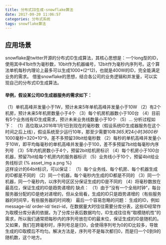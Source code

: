 ```yaml
---
title: 分布式ID生成-snowflake算法
date: 2017-09-20 11:06:57
categories: 分布式系统
tags: snowflake算法
---
```

## 应用场景
snowflake是twitter开源的分布式ID生成算法，其核心思想是：一个long型的ID，使用其中41bit作为毫秒数，10bit作为机器编号，12bit作为毫秒内序列号。这个算法单机每秒内理论上最多可以生成1000*(2^12)，也就是400W的ID，完全能满足业务的需求。
借鉴snowflake的思想，结合各公司的业务逻辑和并发量，可以实现自己的分布式ID生成算法。
#### 举例，假设某公司ID生成器服务的需求如下：
（1）单机高峰并发量小于1W，预计未来5年单机高峰并发量小于10W
（2）有2个机房，预计未来5年机房数量小于4个
（3）每个机房机器数小于100台
（4）目前有5个业务线有ID生成需求，预计未来业务线数量小于10个
（5）…
分析过程如下：
（1）高位取从2016年1月1日到现在的毫秒数（假设系统ID生成器服务在这个时间之后上线），假设系统至少运行10年，那至少需要10年*365天*24小时*3600秒*1000毫秒=320*10^9，差不多预留39bit给毫秒数
（2）每秒的单机高峰并发量小于10W，即平均每毫秒的单机高峰并发量小于100，差不多预留7bit给每毫秒内序列号
（3）5年内机房数小于4个，预留2bit给机房标识
（4）每个机房小于100台机器，预留7bit给每个机房内的服务器标识
（5）业务线小于10个，预留4bit给业务线标识
 {% asset_img a.png %}   
 这样设计的64bit标识，可以保证：
 （1）每个业务线、每个机房、每个机器生成的ID都是不同的
 （2）同一个机器，每个毫秒内生成的ID都是不同的
 （3）同一个机器，同一个毫秒内，以序列号区区分保证生成的ID是不同的
 （4）将毫秒数放在最高位，保证生成的ID是趋势递增的
 缺点：
 （1）由于“没有一个全局时钟”，每台服务器分配的ID是绝对递增的，但从全局看，生成的ID只是趋势递增的（有些服务器的时间早，有些服务器的时间晚）
 最后一个容易忽略的问题：
 生成的ID，例如message-id/ order-id/ tiezi-id，在数据量大时往往需要分库分表，这些ID经常作为取模分库分表的依据，为了分库分表后数据均匀，ID生成往往有“取模随机性”的需求，所以我们通常把每秒内的序列号放在ID的最末位，保证生成的ID是随机的。
 又如果，我们在跨毫秒时，序列号总是归0，会使得序列号为0的ID比较多，导致生成的ID取模后不均匀。解决方法是，序列号不是每次都归0，而是归一个0到9的随机数，这个地方。
